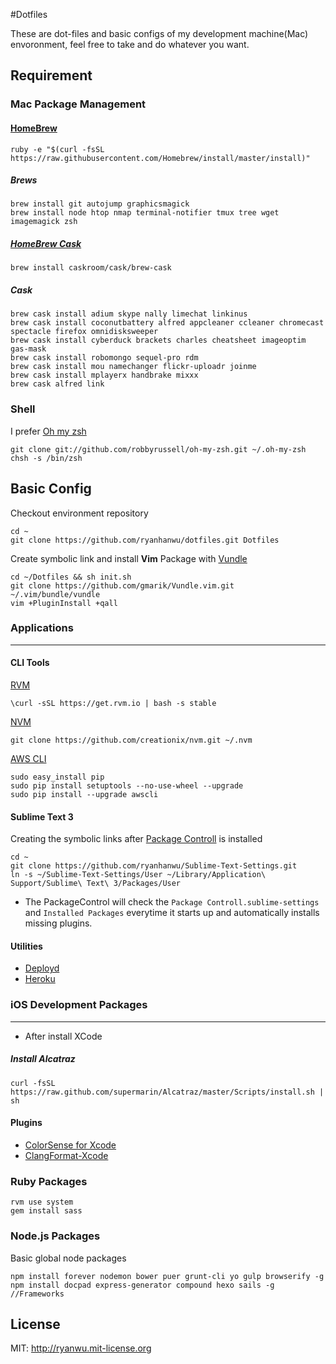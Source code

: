 #Dotfiles

These are dot-files and basic configs of my development machine(Mac) envoronment, feel free to take and do whatever you want.

## Requirement 
### Mac Package Management 

#### [HomeBrew](http://brew.sh/)

```
ruby -e "$(curl -fsSL https://raw.githubusercontent.com/Homebrew/install/master/install)"
```

##### Brews
```
brew install git autojump graphicsmagick 
brew install node htop nmap terminal-notifier tmux tree wget imagemagick zsh
```

##### [HomeBrew Cask](http://caskroom.io/)
```
brew install caskroom/cask/brew-cask
```

##### Cask
```
brew cask install adium skype nally limechat linkinus
brew cask install coconutbattery alfred appcleaner ccleaner chromecast spectacle firefox omnidisksweeper 
brew cask install cyberduck brackets charles cheatsheet imageoptim gas-mask
brew cask install robomongo sequel-pro rdm
brew cask install mou namechanger flickr-uploadr joinme
brew cask install mplayerx handbrake mixxx
brew cask alfred link
```

### Shell

I prefer [Oh my zsh](https://github.com/robbyrussell/oh-my-zsh)
    
```
git clone git://github.com/robbyrussell/oh-my-zsh.git ~/.oh-my-zsh
chsh -s /bin/zsh
```


## Basic Config
Checkout environment repository

```
cd ~
git clone https://github.com/ryanhanwu/dotfiles.git Dotfiles
```

Create symbolic link and install **Vim** Package with [Vundle](https://github.com/gmarik/Vundle.vim)

```
cd ~/Dotfiles && sh init.sh
git clone https://github.com/gmarik/Vundle.vim.git ~/.vim/bundle/vundle
vim +PluginInstall +qall
```


### Applications
---
#### CLI Tools
[RVM](http://rvm.io/)

```
\curl -sSL https://get.rvm.io | bash -s stable
```

[NVM](https://github.com/creationix/nvm)

```
git clone https://github.com/creationix/nvm.git ~/.nvm
```
[AWS CLI](http://docs.aws.amazon.com/cli/latest/userguide/cli-chap-getting-set-up.html#install-with-pip)

```
sudo easy_install pip
sudo pip install setuptools --no-use-wheel --upgrade
sudo pip install --upgrade awscli
```
#### Sublime Text 3
Creating the symbolic links after [Package Controll](https://packagecontrol.io/installation) is installed

```
cd ~
git clone https://github.com/ryanhanwu/Sublime-Text-Settings.git
ln -s ~/Sublime-Text-Settings/User ~/Library/Application\ Support/Sublime\ Text\ 3/Packages/User
```
* The PackageControl will check the ```Package Controll.sublime-settings``` and ```Installed Packages``` everytime it starts up and automatically installs missing plugins.


#### Utilities

* [Deployd](http://deployd.com/)
* [Heroku](https://toolbelt.herokuapp.com/)

### iOS Development Packages
---
* After install XCode

##### Install Alcatraz
```
curl -fsSL https://raw.github.com/supermarin/Alcatraz/master/Scripts/install.sh | sh
```

#### Plugins
* [ColorSense for Xcode](https://github.com/omz/ColorSense-for-Xcode)
* [ClangFormat-Xcode](https://github.com/travisjeffery/ClangFormat-Xcode.git)
 
### Ruby Packages

```
rvm use system
gem install sass
```

### Node.js Packages
Basic global node packages

```
npm install forever nodemon bower puer grunt-cli yo gulp browserify -g
npm install docpad express-generator compound hexo sails -g //Frameworks
```

## License

MIT: http://ryanwu.mit-license.org

